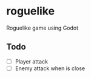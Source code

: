 # roguelike
Roguelike game using Godot

## Todo

- [ ] Player attack
- [ ] Enemy attack when is close

